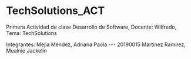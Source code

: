 # TechSolutions_ACT
Primera Actividad de clase Desarrollo de Software, Docente: Wilfredo, Tema: TechSolutions

Integrantes: 
Mejía Méndez, Adriana Paola --- 20190015
Martínez Ramírez, Mealnie Jackelin
